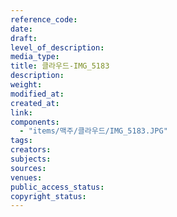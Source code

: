 ```yaml
---
reference_code: 
date: 
draft: 
level_of_description: 
media_type: 
title: 클라우드-IMG_5183 
description: 
weight: 
modified_at: 
created_at: 
link: 
components: 
  - "items/맥주/클라우드/IMG_5183.JPG"
tags: 
creators: 
subjects: 
sources: 
venues: 
public_access_status: 
copyright_status: 
---
```

